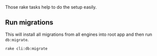 Those rake tasks help to do the setup easily.

## Run migrations

This will install all migrations from all engines into root app and then run `db:migrate`.

```sh
rake cli:db:migrate
```
